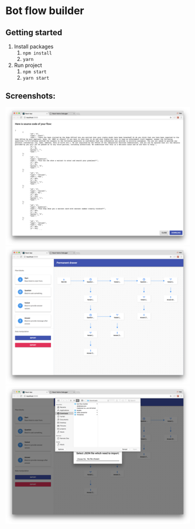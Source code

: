# Bot flow builder

## Getting started
1. Install packages
    1. `npm install`
    1. `yarn`
1. Run project
    1. `npm start`
    1. `yarn start`

## Screenshots:
![Screenshot 001](/screenshots/001.png)
![Screenshot 002](/screenshots/002.png)
![Screenshot 003](/screenshots/003.png)
